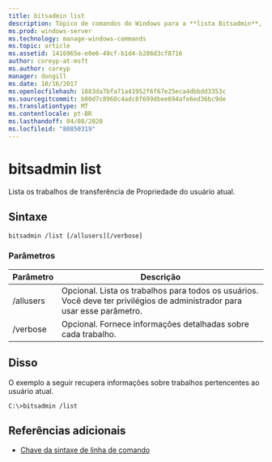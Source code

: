```yaml
---
title: bitsadmin list
description: Tópico de comandos do Windows para a **lista Bitsadmin**, que lista os trabalhos de transferência de Propriedade do usuário atual.
ms.prod: windows-server
ms.technology: manage-windows-commands
ms.topic: article
ms.assetid: 1416965e-e0e6-49cf-b1d4-b286d3cf8716
author: coreyp-at-msft
ms.author: coreyp
manager: dongill
ms.date: 10/16/2017
ms.openlocfilehash: 1883da7bfa71a41952f6f67e25eca4dbbdd3353c
ms.sourcegitcommit: b00d7c8968c4adc8f699dbee694afe6ed36bc9de
ms.translationtype: MT
ms.contentlocale: pt-BR
ms.lasthandoff: 04/08/2020
ms.locfileid: "80850319"
---
```

# <a name="bitsadmin-list"></a>bitsadmin list

Lista os trabalhos de transferência de Propriedade do usuário atual.

## <a name="syntax"></a>Sintaxe

```
bitsadmin /list [/allusers][/verbose]
```

### <a name="parameters"></a>Parâmetros

| Parâmetro | Descrição |
| -------------- | -------------- |
| /allusers | Opcional. Lista os trabalhos para todos os usuários. Você deve ter privilégios de administrador para usar esse parâmetro. |
| /verbose | Opcional. Fornece informações detalhadas sobre cada trabalho. |

## <a name="examples"></a><a name=BKMK_examples></a>Disso

O exemplo a seguir recupera informações sobre trabalhos pertencentes ao usuário atual.

```
C:\>bitsadmin /list
```

## <a name="additional-references"></a>Referências adicionais

- [Chave da sintaxe de linha de comando](command-line-syntax-key.md)
